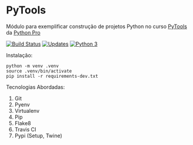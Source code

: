 # PyTools
Módulo para exemplificar construção de projetos Python no curso [PyTools](https://www.python.pro.br/modulos/pytools) da [Python Pro](https://www.python.pro.br/)

[![Build Status](https://travis-ci.org/undersfx/PyTools.svg?branch=master)](https://travis-ci.org/undersfx/PyTools) [![Updates](https://pyup.io/repos/github/undersfx/PyTools/shield.svg)](https://pyup.io/repos/github/undersfx/PyTools/) [![Python 3](https://pyup.io/repos/github/undersfx/PyTools/python-3-shield.svg)](https://pyup.io/repos/github/undersfx/PyTools/)

Instalação:

```console
python -m venv .venv
source .venv/bin/activate
pip install -r requirements-dev.txt
```

Tecnologias Abordadas:

1. Git
2. Pyenv
3. Virtualenv
4. Pip
5. Flake8
6. Travis CI
7. Pypi (Setup, Twine)